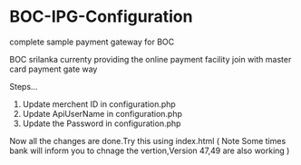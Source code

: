 # BOC-IPG-Configuration
complete sample payment gateway for BOC

BOC srilanka currenty providing the online payment facility join with master card payment gate way

Steps...
01. Update merchent ID in configuration.php
02. Update ApiUserName in configuration.php
03. Update the Password in configuration.php

Now all the changes are done.Try this using index.html
( Note Some times bank will inform you to chnage the vertion,Version 47,49 are also working )
